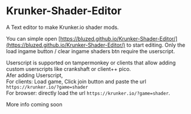 # Krunker-Shader-Editor
A Text editor to make Krunker.io shader mods.

You can simple open [https://bluzed.github.io/Krunker-Shader-Editor/](https://bluzed.github.io/Krunker-Shader-Editor/) to start editing. Only the load ingame button / clear ingame shaders btn require the userscript.

Userscript is supported on tampermonkey or clients that allow adding custom userscripts like crankshaft or client++ pico.<br>
Afer adding Userscript,<br>
For clients: Load game, Click join button and paste the url `https://krunker.io/?game=shader` <br>
For browser: directly load the url `https://krunker.io/?game=shader`.

More info coming soon
